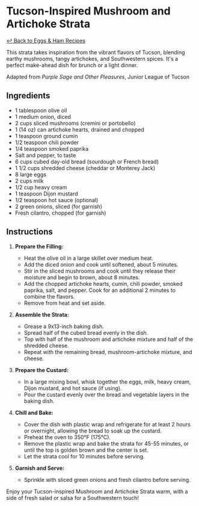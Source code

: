 # Tucson-Inspired Mushroom and Artichoke Strata

[&larrhk; Back to Eggs &amp; Ham Recipes](./README.md)

This strata takes inspiration from the vibrant flavors of Tucson, blending earthy mushrooms, tangy artichokes, and Southwestern spices. It's a perfect make-ahead dish for brunch or a light dinner.

Adapted from _Purple Sage and Other Pleasures_, Junior League of Tucson

## Ingredients

- 1 tablespoon olive oil
- 1 medium onion, diced
- 2 cups sliced mushrooms (cremini or portobello)
- 1 (14 oz) can artichoke hearts, drained and chopped
- 1 teaspoon ground cumin
- 1/2 teaspoon chili powder
- 1/4 teaspoon smoked paprika
- Salt and pepper, to taste
- 6 cups cubed day-old bread (sourdough or French bread)
- 1 1/2 cups shredded cheese (cheddar or Monterey Jack)
- 8 large eggs
- 2 cups milk
- 1/2 cup heavy cream
- 1 teaspoon Dijon mustard
- 1/2 teaspoon hot sauce (optional)
- 2 green onions, sliced (for garnish)
- Fresh cilantro, chopped (for garnish)

## Instructions

1. **Prepare the Filling:**
   - Heat the olive oil in a large skillet over medium heat.
   - Add the diced onion and cook until softened, about 5 minutes.
   - Stir in the sliced mushrooms and cook until they release their moisture and begin to brown, about 8 minutes.
   - Add the chopped artichoke hearts, cumin, chili powder, smoked paprika, salt, and pepper. Cook for an additional 2 minutes to combine the flavors.
   - Remove from heat and set aside.

2. **Assemble the Strata:**
   - Grease a 9x13-inch baking dish.
   - Spread half of the cubed bread evenly in the dish.
   - Top with half of the mushroom and artichoke mixture and half of the shredded cheese.
   - Repeat with the remaining bread, mushroom-artichoke mixture, and cheese.

3. **Prepare the Custard:**
   - In a large mixing bowl, whisk together the eggs, milk, heavy cream, Dijon mustard, and hot sauce (if using).
   - Pour the custard evenly over the bread and vegetable layers in the baking dish.

4. **Chill and Bake:**
   - Cover the dish with plastic wrap and refrigerate for at least 2 hours or overnight, allowing the bread to soak up the custard.
   - Preheat the oven to 350°F (175°C).
   - Remove the plastic wrap and bake the strata for 45-55 minutes, or until the top is golden brown and the center is set.
   - Let the strata cool for 10 minutes before serving.

5. **Garnish and Serve:**
   - Sprinkle with sliced green onions and fresh cilantro before serving.

Enjoy your Tucson-inspired Mushroom and Artichoke Strata warm, with a side of fresh salad or salsa for a Southwestern touch!